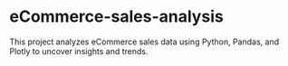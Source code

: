 # eCommerce-sales-analysis
This project analyzes eCommerce sales data using Python, Pandas, and Plotly to uncover insights and trends.
